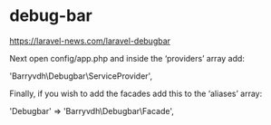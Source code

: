
# debug-bar

https://laravel-news.com/laravel-debugbar

Next open config/app.php and inside the ‘providers’ array add:

'Barryvdh\Debugbar\ServiceProvider',

Finally, if you wish to add the facades add this to the ‘aliases’ array:

'Debugbar' => 'Barryvdh\Debugbar\Facade',
